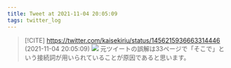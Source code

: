 ```yaml
---
title: Tweet at 2021-11-04 20:05:09
tags: twitter_log
---
```


> [!CITE] https://twitter.com/kaisekiriu/status/1456215936663314446 (2021-11-04 20:05:09)
> ![](https://twitter.com/kaisekiriu/status/1456215936663314446)
> 元ツイートの誤解は33ページで「そこで」という接続詞が用いられていることが原因であると思います。
